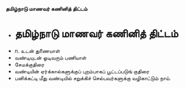**தமிழ்நாடு மாணவர் கணினித் திட்டம்**
- # தமிழ்நாடு மாணவர் கணினித் திட்டம்
- n. உடன் துணையாள்
- வண்டியுடன் ஓடிவரும் பணியாள்
- சேமக்குதிரை
- வண்டியின் ஏர்க்கால்களுக்குப் புறம்பாகப் பூட்டப்படுங் குதிரை
- பனிக்கட்டி மீது வண்டியில் சறுக்கிச் செல்பவர்களுக்கு வழிகாட்டும் நாய்.

